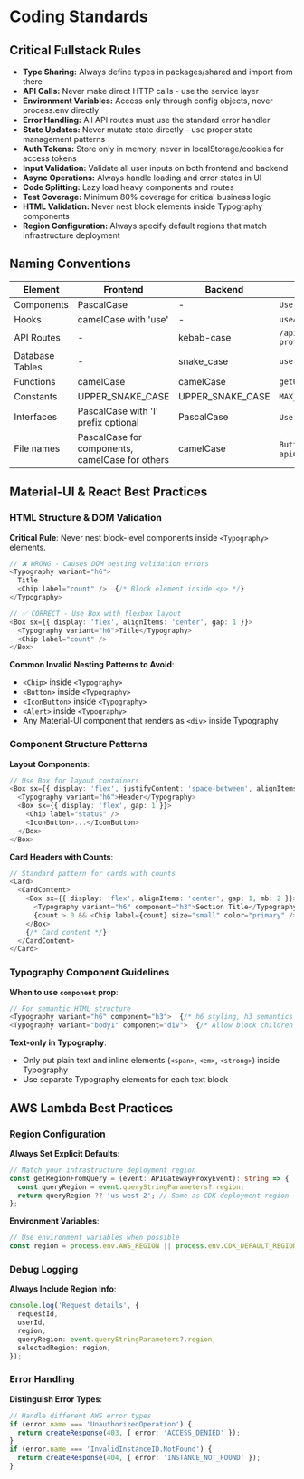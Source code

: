 # Coding Standards

## Critical Fullstack Rules

- **Type Sharing:** Always define types in packages/shared and import from there
- **API Calls:** Never make direct HTTP calls - use the service layer
- **Environment Variables:** Access only through config objects, never process.env directly
- **Error Handling:** All API routes must use the standard error handler
- **State Updates:** Never mutate state directly - use proper state management patterns
- **Auth Tokens:** Store only in memory, never in localStorage/cookies for access tokens
- **Input Validation:** Validate all user inputs on both frontend and backend
- **Async Operations:** Always handle loading and error states in UI
- **Code Splitting:** Lazy load heavy components and routes
- **Test Coverage:** Minimum 80% coverage for critical business logic
- **HTML Validation:** Never nest block elements inside Typography components
- **Region Configuration:** Always specify default regions that match infrastructure deployment

## Naming Conventions

| Element         | Frontend                                        | Backend          | Example                      |
| --------------- | ----------------------------------------------- | ---------------- | ---------------------------- |
| Components      | PascalCase                                      | -                | `UserProfile.tsx`            |
| Hooks           | camelCase with 'use'                            | -                | `useAuth.ts`                 |
| API Routes      | -                                               | kebab-case       | `/api/user-profile`          |
| Database Tables | -                                               | snake_case       | `user_profiles`              |
| Functions       | camelCase                                       | camelCase        | `getUserById()`              |
| Constants       | UPPER_SNAKE_CASE                                | UPPER_SNAKE_CASE | `MAX_RETRIES`                |
| Interfaces      | PascalCase with 'I' prefix optional             | PascalCase       | `User` or `IUser`            |
| File names      | PascalCase for components, camelCase for others | camelCase        | `Button.tsx`, `apiClient.ts` |

## Material-UI & React Best Practices

### HTML Structure & DOM Validation

**Critical Rule**: Never nest block-level components inside `<Typography>` elements.

```typescript
// ❌ WRONG - Causes DOM nesting validation errors
<Typography variant="h6">
  Title
  <Chip label="count" />  {/* Block element inside <p> */}
</Typography>

// ✅ CORRECT - Use Box with flexbox layout
<Box sx={{ display: 'flex', alignItems: 'center', gap: 1 }}>
  <Typography variant="h6">Title</Typography>
  <Chip label="count" />
</Box>
```

**Common Invalid Nesting Patterns to Avoid**:

- `<Chip>` inside `<Typography>`
- `<Button>` inside `<Typography>`
- `<IconButton>` inside `<Typography>`
- `<Alert>` inside `<Typography>`
- Any Material-UI component that renders as `<div>` inside Typography

### Component Structure Patterns

**Layout Components**:

```typescript
// Use Box for layout containers
<Box sx={{ display: 'flex', justifyContent: 'space-between', alignItems: 'center' }}>
  <Typography variant="h6">Header</Typography>
  <Box sx={{ display: 'flex', gap: 1 }}>
    <Chip label="status" />
    <IconButton>...</IconButton>
  </Box>
</Box>
```

**Card Headers with Counts**:

```typescript
// Standard pattern for cards with counts
<Card>
  <CardContent>
    <Box sx={{ display: 'flex', alignItems: 'center', gap: 1, mb: 2 }}>
      <Typography variant="h6" component="h3">Section Title</Typography>
      {count > 0 && <Chip label={count} size="small" color="primary" />}
    </Box>
    {/* Card content */}
  </CardContent>
</Card>
```

### Typography Component Guidelines

**When to use `component` prop**:

```typescript
// For semantic HTML structure
<Typography variant="h6" component="h3">  {/* h6 styling, h3 semantics */}
<Typography variant="body1" component="div">  {/* Allow block children */}
```

**Text-only in Typography**:

- Only put plain text and inline elements (`<span>`, `<em>`, `<strong>`) inside Typography
- Use separate Typography elements for each text block

## AWS Lambda Best Practices

### Region Configuration

**Always Set Explicit Defaults**:

```typescript
// Match your infrastructure deployment region
const getRegionFromQuery = (event: APIGatewayProxyEvent): string => {
  const queryRegion = event.queryStringParameters?.region;
  return queryRegion ?? 'us-west-2'; // Same as CDK deployment region
};
```

**Environment Variables**:

```typescript
// Use environment variables when possible
const region = process.env.AWS_REGION || process.env.CDK_DEFAULT_REGION || 'us-west-2';
```

### Debug Logging

**Always Include Region Info**:

```typescript
console.log('Request details', {
  requestId,
  userId,
  region,
  queryRegion: event.queryStringParameters?.region,
  selectedRegion: region,
});
```

### Error Handling

**Distinguish Error Types**:

```typescript
// Handle different AWS error types
if (error.name === 'UnauthorizedOperation') {
  return createResponse(403, { error: 'ACCESS_DENIED' });
}
if (error.name === 'InvalidInstanceID.NotFound') {
  return createResponse(404, { error: 'INSTANCE_NOT_FOUND' });
}
```
